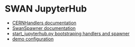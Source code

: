 # SWAN JupyterHub

- [CERNHandlers documentation](CERNHandlers/README.md)
- [SwanSpawner documentation](SwanSpawner/README.md)
- [start_jupyterhub.py bootstraping handlers and spawner](scripts/start_jupyterhub.py)
- [demo configuration](jupyterhub_config.py)